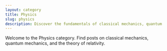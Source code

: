 ```yaml
---
layout: category
title: Physics
slug: physics
description: Discover the fundamentals of classical mechanics, quantum mechanics, and relativity.
---
```


Welcome to the Physics category. Find posts on classical mechanics, quantum mechanics, and the theory of relativity.
